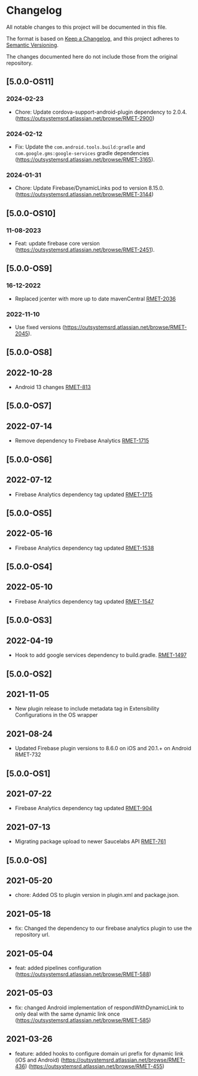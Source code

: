 # Changelog
All notable changes to this project will be documented in this file.

The format is based on [Keep a Changelog](https://keepachangelog.com/en/1.0.0/),
and this project adheres to [Semantic Versioning](https://semver.org/spec/v2.0.0.html).

The changes documented here do not include those from the original repository.

## [5.0.0-OS11]

### 2024-02-23
- Chore: Update cordova-support-android-plugin dependency to 2.0.4. (https://outsystemsrd.atlassian.net/browse/RMET-2900)

### 2024-02-12
- Fix: Update the `com.android.tools.build:gradle` and `com.google.gms:google-services` gradle dependencies (https://outsystemsrd.atlassian.net/browse/RMET-3165).

### 2024-01-31
- Chore: Update Firebase/DynamicLinks pod to version 8.15.0. (https://outsystemsrd.atlassian.net/browse/RMET-3144)

## [5.0.0-OS10]

### 11-08-2023
- Feat: update firebase core version (https://outsystemsrd.atlassian.net/browse/RMET-2451).

## [5.0.0-OS9]

### 16-12-2022
- Replaced jcenter with more up to date mavenCentral [RMET-2036](https://outsystemsrd.atlassian.net/browse/RMET-2036)

### 2022-11-10
- Use fixed versions (https://outsystemsrd.atlassian.net/browse/RMET-2045).

## [5.0.0-OS8]

## 2022-10-28
- Android 13 changes  [RMET-813](https://outsystemsrd.atlassian.net/browse/RMET-1813)

## [5.0.0-OS7]

## 2022-07-14
- Remove dependency to Firebase Analytics  [RMET-1715](https://outsystemsrd.atlassian.net/browse/RMET-1717)

## [5.0.0-OS6]

## 2022-07-12
- Firebase Analytics dependency tag updated  [RMET-1715](https://outsystemsrd.atlassian.net/browse/RMET-1715)

## [5.0.0-OS5]
## 2022-05-16
- Firebase Analytics dependency tag updated  [RMET-1538](https://outsystemsrd.atlassian.net/browse/RMET-1538)

## [5.0.0-OS4]
## 2022-05-10
- Firebase Analytics dependency tag updated  [RMET-1547](https://outsystemsrd.atlassian.net/browse/RMET-1547)

## [5.0.0-OS3]
## 2022-04-19
- Hook to add google services dependency to build.gradle. [RMET-1497](https://outsystemsrd.atlassian.net/browse/RMET-1497)

## [5.0.0-OS2]

## 2021-11-05
- New plugin release to include metadata tag in Extensibility Configurations in the OS wrapper

## 2021-08-24
- Updated Firebase plugin versions to 8.6.0 on iOS and 20.1.+ on Android RMET-732

## [5.0.0-OS1]

## 2021-07-22
- Firebase Analytics dependency tag updated  [RMET-904](https://outsystemsrd.atlassian.net/browse/RMET-904)

## 2021-07-13
- Migrating package upload to newer Saucelabs API [RMET-761](https://outsystemsrd.atlassian.net/browse/RMET-761)

## [5.0.0-OS]

## 2021-05-20
- chore: Added OS to plugin version in plugin.xml and package.json.

## 2021-05-18
- fix: Changed the dependency to our firebase analytics plugin to use the repository url.

## 2021-05-04
- feat: added pipelines configuration (https://outsystemsrd.atlassian.net/browse/RMET-588)

## 2021-05-03
- fix: changed Android implementation of respondWithDynamicLink to only deal with the same dynamic link once (https://outsystemsrd.atlassian.net/browse/RMET-585)

## 2021-03-26
- feature: added hooks to configure domain uri prefix for dynamic link (iOS and Android) (https://outsystemsrd.atlassian.net/browse/RMET-436) (https://outsystemsrd.atlassian.net/browse/RMET-455)
